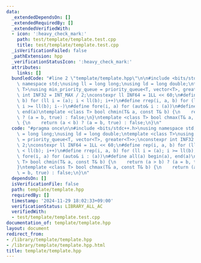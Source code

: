 ```yaml
---
data:
  _extendedDependsOn: []
  _extendedRequiredBy: []
  _extendedVerifiedWith:
  - icon: ':heavy_check_mark:'
    path: test/template/template.test.cpp
    title: test/template/template.test.cpp
  _isVerificationFailed: false
  _pathExtension: hpp
  _verificationStatusIcon: ':heavy_check_mark:'
  attributes:
    links: []
  bundledCode: "#line 2 \"template/template.hpp\"\n\n#include <bits/stdc++.h>\nusing\
    \ namespace std;\nusing ll = long long;\nusing ld = long double;\ntemplate <class\
    \ T>\nusing min_priority_queue = priority_queue<T, vector<T>, greater<T>>;\nconstexpr\
    \ int INF32 = INT_MAX / 2;\nconstexpr ll INF64 = 1LL << 60;\n#define rep(i, a,\
    \ b) for (ll i = (a); i < ll(b); i++)\n#define rrep(i, a, b) for (ll i = (a);\
    \ i >= ll(b); i--)\n#define fore(i, a) for (auto& i : (a))\n#define all(a) begin(a),\
    \ end(a)\ntemplate <class T> bool chmin(T& a, const T& b) {\n    return (a > b)\
    \ ? (a = b, true) : false;\n}\ntemplate <class T> bool chmax(T& a, const T& b)\
    \ {\n    return (a < b) ? (a = b, true) : false;\n}\n"
  code: "#pragma once\n\n#include <bits/stdc++.h>\nusing namespace std;\nusing ll\
    \ = long long;\nusing ld = long double;\ntemplate <class T>\nusing min_priority_queue\
    \ = priority_queue<T, vector<T>, greater<T>>;\nconstexpr int INF32 = INT_MAX /\
    \ 2;\nconstexpr ll INF64 = 1LL << 60;\n#define rep(i, a, b) for (ll i = (a); i\
    \ < ll(b); i++)\n#define rrep(i, a, b) for (ll i = (a); i >= ll(b); i--)\n#define\
    \ fore(i, a) for (auto& i : (a))\n#define all(a) begin(a), end(a)\ntemplate <class\
    \ T> bool chmin(T& a, const T& b) {\n    return (a > b) ? (a = b, true) : false;\n\
    }\ntemplate <class T> bool chmax(T& a, const T& b) {\n    return (a < b) ? (a\
    \ = b, true) : false;\n}\n"
  dependsOn: []
  isVerificationFile: false
  path: template/template.hpp
  requiredBy: []
  timestamp: '2024-11-29 18:02:33+09:00'
  verificationStatus: LIBRARY_ALL_AC
  verifiedWith:
  - test/template/template.test.cpp
documentation_of: template/template.hpp
layout: document
redirect_from:
- /library/template/template.hpp
- /library/template/template.hpp.html
title: template/template.hpp
---
```

